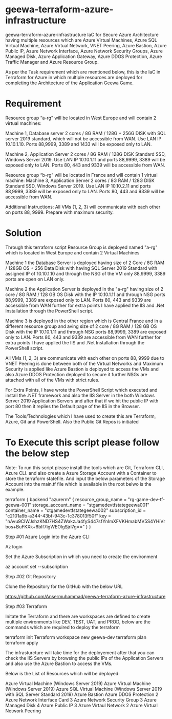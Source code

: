 # geewa-terraform-azure-infrastructure
geewa-terraform-azure-infrastructure IaC for Secure Azure Architecture having multiple resources which are Azure Virtual Machines, Azure SQL Virtual Machine, Azure Virtual Network, VNET Peering, Azure Bastion, Azure Public IP, Azure Network Interface, Azure Network Security Groups, Azure Managed Disk, Azure Application Gateway, Azure DDOS Protection, Azure Traffic Manager and Azure Resource Group.  

As per the Task requirement which are mentioned below, this is the IaC in Terraform for Azure in which multiple resources are deployed for completing the Architecture of the Application Geewa Game.

# Requirement

Resource group “a-rg”
will be located in West Europe and will contain 2 virtual machines:

Machine 1, Database server
2 cores / 8G RAM / 128G + 256G DISK with SQL server 2019 standard, which will not
be accessible from WAN. Use LAN IP 10.10.1.10. Ports 88,9999, 3389 and 1433 will be
exposed only to LAN.

Machine 2, Application Server
2 cores / 8G RAM / 128G DISK Standard SSD, Windows Server 2019. Use LAN IP
10.10.1.11 and ports 88,9999, 3389 will be exposed only to LAN. Ports 80, 443 and
9339 will be accessible from WAN.

Resource group “b-rg”
will be located in France and will contain 1 virtual machine:
Machine 3, Application Server
2 cores / 8G RAM / 128G DISK Standard SSD, Windows Server 2019. Use LAN IP
10.10.2.11 and ports 88,9999, 3389 will be exposed only to LAN. Ports 80, 443 and
9339 will be accessible from WAN.


Additional Instructions:
All VMs (1, 2, 3) will communicate with each other on ports 88, 9999. Prepare with
maximum security.

# Solution
Through this terraform script Resource Group is deployed named "a-rg" which is located in West Europe and contain 2 Virtual Machines

Machine 1 the Database Server is deployed having size of 2 Core / 8G RAM / 128GB OS + 256 Data Disk with having SQL Server 2019 Standard with assigned IP of 10.10.1.10
and through the NSG of the VM only 88,9999, 3389 ports are open on LAN only.

Machine 2 the Application Server is deployed in the "a-rg" having size of 2 core / 8G RAM / 128 GB OS Disk with the IP 10.10.1.11 and through NSG ports 88,9999, 3389 are exposed only to LAN. Ports 80, 443 and 9339 are accessible from WAN further for extra points I have applied the IIS and .Net Installation through the PowerShell script.

Machine 3 is deployed in the other region which is Central France and in a different resource group and aving size of 2 core / 8G RAM / 128 GB OS Disk with the IP 10.10.1.11 and through NSG ports 88,9999, 3389 are exposed only to LAN. Ports 80, 443 and 9339 are accessible from WAN further for extra points I have applied the IIS and .Net Installation through the PowerShell script.

All VMs (1, 2, 3) are communicate with each other on ports 88, 9999 due to VNET Peering is done between both of the Virtual Networks and Maximum Security is applied like Azure Bastion is deployed to access the VMs and also Azure DDOS Protection deployed to secure it further NSGs are attached with all of the VMs with strict rules.

For Extra Points, I have wrote the PowerShell Script which executed and install the .NET framework and also the IIS Server in the both Windows Server 2019 Application Servers and after that if we hit the public IP with port 80 then it replies the Default page of the IIS in the Browser.

The Tools/Technologies which I have used to create this are Terraform, Azure, Git and PowerShell.
Also the Public Git Repos is initiated 

# To Execute this script please follow the below step

Note: To run this script please install the tools which are Git, Terraform CLI, Azure CLI. and also create a Azure Storage Account with a Container to store the terraform statefile. And input the below parameters of the Storage Account into the main.tf file which is available in the root belwo is the example.

terraform {
  backend "azurerm" {
    resource_group_name  = "rg-game-dev-tf-geewa-001"
    storage_account_name = "stgamedevtfstategeewa001"
    container_name       = "ctgamedevtfstategeewa002"
    subscription_id      = "c2101a9b-a344-43bf-943c-1c378013f50f"
    key                  = "hAvu9CIWJshzKND7HS4ZWakzJa4fyS447sfYnImXFVKHmabMV5S4YHiVrbos+BuFKXk+6bIf7igWEOlgSjrl7g=="
  }
}

Step #01 Azure
Login into the Azure CLI 

Az login

Set the Azure Subscription in which you need to create the environment 

az account set --subscription <name or id>

Step #02 Git Repository

Clone the Repository for the GitHub with the below URL

https://github.com/Ansermuhammad/geewa-terraform-azure-infrastructure

Step #03 Terraform

Initate the Terraform and there are workspaces are defined to create multiple environments like DEV, TEST, UAT, and PROD, below are the commands which are required to deploy the terraform

terraform init 
Terraform workspace new geewa-dev
terraform plan
terraform apply

The infrasturcture will take time for the deployement after that you can check the IIS Servers by browsing the public IPs of the Application Servers and also use the Azure Bastion to access the VMs.

Below is the List of Resources which will be deployed:

Azure Virtual Machine (Windows Server 2019)
Azure Virtual Machine (Windows Server 2019)
Azure SQL Virtual Machine (Windows Server 2019 with SQL Server Standard 2019)
Azure Bastion 
Azure DDOS Protection 2
Azure Network Interface Card  3
Azure Network Security Group  3
Azure Managed Disk 4
Azure Public IP 3
Azure Virtaul Network 2
Azure Virtual Network Peering


